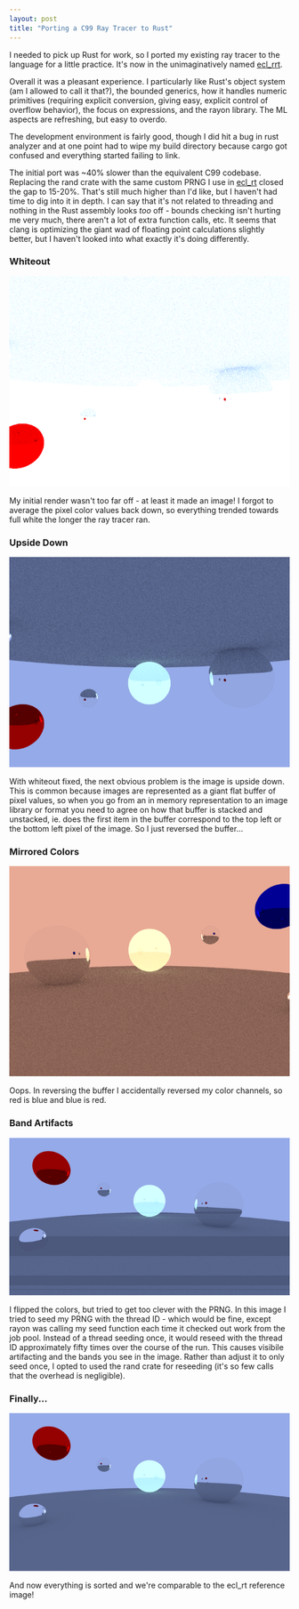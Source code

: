```yaml
---
layout: post
title: "Porting a C99 Ray Tracer to Rust"
---
```


I needed to pick up Rust for work, so I ported my existing ray tracer to the
language for a little practice. It's now in the unimaginatively named
[ecl_rrt](https://github.com/elindsey/ecl_rrt).

Overall it was a pleasant experience. I particularly like Rust's object system
(am I allowed to call it that?), the bounded generics, how it handles numeric
primitives (requiring explicit conversion, giving easy, explicit control of
overflow behavior), the focus on expressions, and the rayon library. The
ML aspects are refreshing, but easy to overdo.

The development environment is fairly good, though I did hit a bug in rust
analyzer and at one point had to wipe my build directory because cargo got
confused and everything started failing to link.

The initial port was ~40% slower than the equivalent C99 codebase. Replacing
the rand crate with the same custom PRNG I use in
[ecl_rt](https://github.com/elindsey/ecl_rt) closed the gap to 15-20%. That's
still much higher than I'd like, but I haven't had time to dig into it in
depth. I can say that it's not related to threading and nothing in the Rust
assembly looks _too_ off - bounds checking isn't hurting me very much, there
aren't a lot of extra function calls, etc. It seems that clang is optimizing
the giant wad of floating point calculations slightly better, but I haven't
looked into what exactly it's doing differently.

### Whiteout
![](/assets/images/rrt/2.png)

My initial render wasn't too far off - at least it made an image! I forgot to average the pixel color values back down, so everything trended towards full white the longer the ray tracer ran.

### Upside Down
![](/assets/images/rrt/3.png)

With whiteout fixed, the next obvious problem is the image is upside down. This is common because images are represented as a giant flat buffer of pixel values, so when you go from an in memory representation to an image library or format you need to agree on how that buffer is stacked and unstacked, ie. does the first item in the buffer correspond to the top left or the bottom left pixel of the image. So I just reversed the buffer...

### Mirrored Colors
![](/assets/images/rrt/4.png)

Oops. In reversing the buffer I accidentally reversed my color channels, so red is blue and blue is red.

### Band Artifacts
![](/assets/images/rrt/bad1.png)

I flipped the colors, but tried to get too clever with the PRNG. In this image I tried to seed my PRNG with the thread ID - which would be fine, except rayon was calling my seed function each time it checked out work from the job pool. Instead of a thread seeding once, it would reseed with the thread ID approximately fifty times over the course of the run. This causes visibile artifacting and the bands you see in the image. Rather than adjust it to only seed once, I opted to used the rand crate for reseeding (it's so few calls that the overhead is negligible).

### Finally...
![](/assets/images/rrt/5.png)

And now everything is sorted and we're comparable to the ecl_rt reference image!

